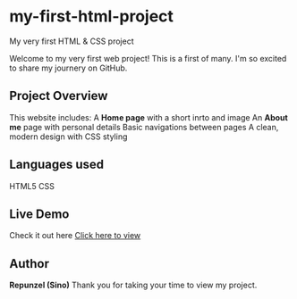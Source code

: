 # my-first-html-project
My very first HTML &amp; CSS project

Welcome to my very first web project! This is a first of many. I'm so excited to share my journery on GitHub.

## Project Overview
This website includes:
  A **Home page** with a short inrto and image
  An **About me** page with personal details 
  Basic navigations between pages
  A clean, modern design with CSS styling

## Languages used 
  HTML5
  CSS
## Live Demo
  Check it out here [Click here to view](https://sinomntungwa.github.io/my-first-html-project/)

## Author
**Repunzel (Sino)**
Thank you for taking your time to view my project.

